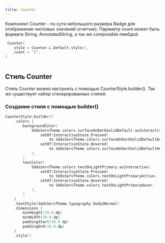 ```yaml
---
title: Counter
--- 
```


Компонент Counter - по сути небольшого размера Badge для отображения числовых значений (счетчик).
Параметр count может быть формата String, AnnotatedString, а так же composable лямбдой.

```kotlin
 Counter(
    style = Counter.L.Default.style(),
    count = "1",
)
        
```

## Стиль Counter

Стиль Counter можно настроить с помощью CounterStyle.builder(). Так же существует набор сгенерированных стилей.

### Создание стиля с помощью builder()

```kotlin
CounterStyle.builder()
    .colors {
        backgroundColor(
            SddsServTheme.colors.surfaceOnDarkSolidDefault.asInteractive(
                setOf(InteractiveState.Pressed)
                    to SddsServTheme.colors.surfaceOnDarkSolidDefaultActive,
                setOf(InteractiveState.Hovered)
                    to SddsServTheme.colors.surfaceOnDarkSolidDefaultHover,
            ),
        )
        textColor(
            SddsServTheme.colors.textOnLightPrimary.asInteractive(
                setOf(InteractiveState.Pressed)
                    to SddsServTheme.colors.textOnLightPrimaryActive,
                setOf(InteractiveState.Hovered)
                    to SddsServTheme.colors.textOnLightPrimaryHover,
            ),
        )
    }
    .textStyle(SddsServTheme.typography.bodySNormal)
    .dimensions {
        minHeight(28.0.dp)
        minWidth(28.0.dp)
        paddingStart(10.0.dp)
        paddingEnd(10.0.dp)
    }
    .style()
```
